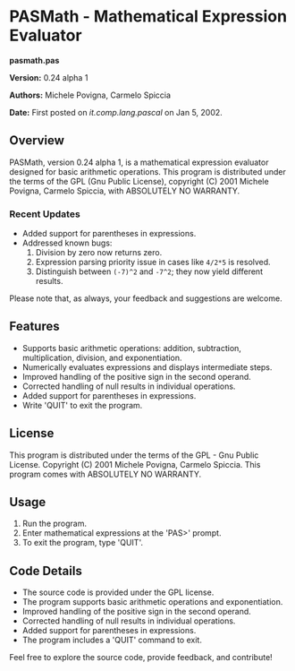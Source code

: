 # PASMath - Mathematical Expression Evaluator

**pasmath.pas**

**Version:** 0.24 alpha 1

**Authors:** Michele Povigna, Carmelo Spiccia

**Date:** First posted on *it.comp.lang.pascal* on Jan 5, 2002.

## Overview
PASMath, version 0.24 alpha 1, is a mathematical expression evaluator designed for basic arithmetic operations. This program is distributed under the terms of the GPL (Gnu Public License), copyright (C) 2001 Michele Povigna, Carmelo Spiccia, with ABSOLUTELY NO WARRANTY.

### Recent Updates
- Added support for parentheses in expressions.
- Addressed known bugs:
  1. Division by zero now returns zero.
  2. Expression parsing priority issue in cases like `4/2*5` is resolved.
  3. Distinguish between `(-7)^2` and `-7^2`; they now yield different results.

Please note that, as always, your feedback and suggestions are welcome.

## Features
- Supports basic arithmetic operations: addition, subtraction, multiplication, division, and exponentiation.
- Numerically evaluates expressions and displays intermediate steps.
- Improved handling of the positive sign in the second operand.
- Corrected handling of null results in individual operations.
- Added support for parentheses in expressions.
- Write 'QUIT' to exit the program.

## License
This program is distributed under the terms of the GPL - Gnu Public License. Copyright (C) 2001 Michele Povigna, Carmelo Spiccia. This program comes with ABSOLUTELY NO WARRANTY.

## Usage
1. Run the program.
2. Enter mathematical expressions at the 'PAS>' prompt.
3. To exit the program, type 'QUIT'.

## Code Details
- The source code is provided under the GPL license.
- The program supports basic arithmetic operations and exponentiation.
- Improved handling of the positive sign in the second operand.
- Corrected handling of null results in individual operations.
- Added support for parentheses in expressions.
- The program includes a 'QUIT' command to exit.

Feel free to explore the source code, provide feedback, and contribute!
